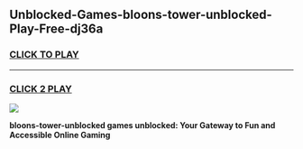 
## Unblocked-Games-bloons-tower-unblocked-Play-Free-dj36a
<h3>
<a href="https://premium76.site?title=bloons-tower-unblocked&ref=23A">CLICK TO PLAY</a></h3>
<hr>

<h3>
<a href="https://premium76.site?title=bloons-tower-unblocked&ref=23A">CLICK 2 PLAY</a>
  
</h3>

<a href="https://premium76.site?title=bloons-tower-unblocked&ref=23A"><img src="https://clearcache.store/games.png"></a>


**bloons-tower-unblocked games unblocked: Your Gateway to Fun and Accessible Online Gaming**

